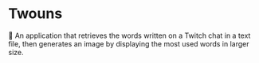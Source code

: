 # Twouns
🌠 An application that retrieves the words written on a Twitch chat in a text file, then generates an image by displaying the most used words in larger size.

